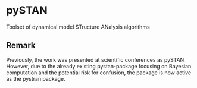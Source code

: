 # pySTAN
Toolset of dynamical model STructure ANalysis algorithms

## Remark

Previously, the work was presented at scientific conferences as pySTAN. However, due to the already existing pystan-package focusing on Bayesian computation and the potential risk for confusion, the package is now active as the pystran package.
